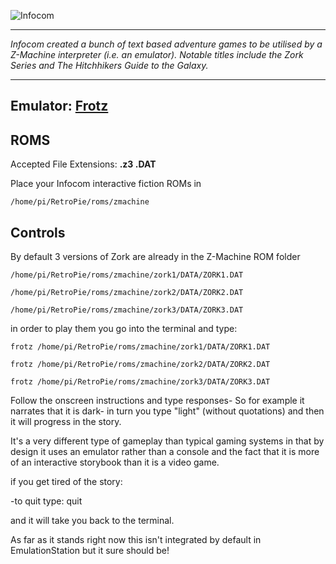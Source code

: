 ![Infocom](http://terpconnect.umd.edu/~molivier/infocom.jpg)
***
_Infocom created a bunch of text based adventure games to be utilised by a Z-Machine interpreter (i.e. an emulator). Notable titles include the Zork Series and The Hitchhikers Guide to the Galaxy._

***
## Emulator: [Frotz](http://frotz.sourceforge.net/)

## ROMS
Accepted File Extensions: **.z3 .DAT**

Place your Infocom interactive fiction ROMs in 
```
/home/pi/RetroPie/roms/zmachine
```

## Controls

By default 3 versions of Zork are already in the Z-Machine ROM folder

```
/home/pi/RetroPie/roms/zmachine/zork1/DATA/ZORK1.DAT

/home/pi/RetroPie/roms/zmachine/zork2/DATA/ZORK2.DAT

/home/pi/RetroPie/roms/zmachine/zork3/DATA/ZORK3.DAT
```
in order to play them you go into the terminal and type:
```
frotz /home/pi/RetroPie/roms/zmachine/zork1/DATA/ZORK1.DAT

frotz /home/pi/RetroPie/roms/zmachine/zork2/DATA/ZORK2.DAT

frotz /home/pi/RetroPie/roms/zmachine/zork3/DATA/ZORK3.DAT
```
Follow the onscreen instructions and type responses- So for example it narrates that it is dark- in turn you type "light" (without quotations) and then it will progress in the story. 

It's a very different type of gameplay than typical gaming systems in that by design it uses an emulator rather than a console and the fact that it is more of an interactive storybook than it is a video game.

if you get tired of the story:

-to quit type: quit

and it will take you back to the terminal. 

As far as it stands right now this isn't integrated by default in EmulationStation but it sure should be!